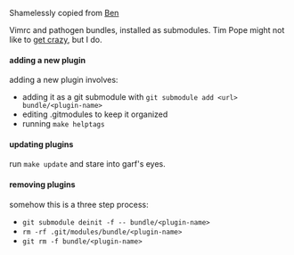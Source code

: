 Shamelessly copied from [Ben](https://github.com/blinsay/.vim)

Vimrc and pathogen bundles, installed as submodules. Tim Pope might not like to
[get crazy](https://github.com/tpope/vim-pathogen#runtime-path-manipulation),
but I do.

#### adding a new plugin

adding a new plugin involves:

- adding it as a git submodule with `git submodule add <url> bundle/<plugin-name>`
- editing .gitmodules to keep it organized
- running `make helptags`

#### updating plugins

run `make update` and stare into garf's eyes.

#### removing plugins

somehow this is a three step process:

- `git submodule deinit -f -- bundle/<plugin-name>`
- `rm -rf .git/modules/bundle/<plugin-name>`
- `git rm -f bundle/<plugin-name>`

